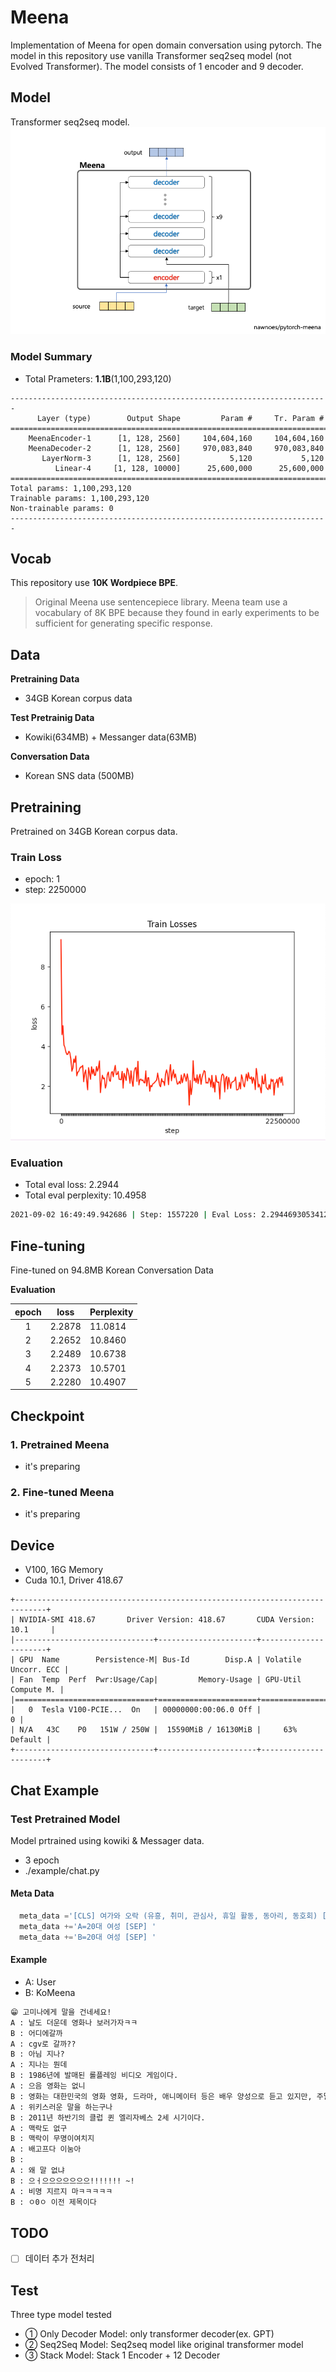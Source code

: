 # Meena 
Implementation of Meena for open domain conversation using pytorch. 
The model in this repository use vanilla Transformer seq2seq model (not Evolved Transformer).
The model consists of 1 encoder and 9 decoder.  

## Model
Transformer seq2seq model.
![](./images/meena_architecture.png)

### Model Summary
- Total Prameters: **1.1B**(1,100,293,120)
```
-----------------------------------------------------------------------
      Layer (type)        Output Shape         Param #     Tr. Param #
=======================================================================
    MeenaEncoder-1      [1, 128, 2560]     104,604,160     104,604,160
    MeenaDecoder-2      [1, 128, 2560]     970,083,840     970,083,840
       LayerNorm-3      [1, 128, 2560]           5,120           5,120
          Linear-4     [1, 128, 10000]      25,600,000      25,600,000
=======================================================================
Total params: 1,100,293,120
Trainable params: 1,100,293,120
Non-trainable params: 0
-----------------------------------------------------------------------
```


## Vocab
This repository use **10K Wordpiece BPE**.
> Original Meena use sentencepiece library. Meena team use a vocabulary of 8K BPE because they found in early experiments to be sufficient for generating specific response. 


## Data
**Pretraining Data**  
- 34GB Korean corpus data 

**Test Pretrainig Data**  
- Kowiki(634MB) + Messanger data(63MB)

**Conversation Data**
- Korean SNS data (500MB)

## Pretraining
Pretrained on 34GB Korean corpus data. 
### Train Loss
- epoch: 1
- step: 2250000

![](./images/meena_pretrain_losses.png)

### Evaluation
- Total eval loss: 2.2944
- Total eval perplexity: 10.4958

```sh
2021-09-02 16:49:49.942686 | Step: 1557220 | Eval Loss: 2.294469305341254 | Perplexity: 10.495867182863075
```

## Fine-tuning
Fine-tuned on 94.8MB Korean Conversation Data

**Evaluation**

|  epoch  |   loss   |  Perplexity  |
|:-------:|----------|--------------|
|    1    |  2.2878  |    11.0814   |
|    2    |  2.2652  |    10.8460   |
|    3    |  2.2489  |    10.6738   |
|    4    |  2.2373  |    10.5701   |
|    5    |  2.2280  |    10.4907   |



## Checkpoint
### 1. Pretrained Meena
- it's preparing
### 2. Fine-tuned Meena
- it's preparing

## Device
- V100, 16G Memory
- Cuda 10.1, Driver 418.67
```
+-----------------------------------------------------------------------------+
| NVIDIA-SMI 418.67       Driver Version: 418.67       CUDA Version: 10.1     |
|-------------------------------+----------------------+----------------------+
| GPU  Name        Persistence-M| Bus-Id        Disp.A | Volatile Uncorr. ECC |
| Fan  Temp  Perf  Pwr:Usage/Cap|         Memory-Usage | GPU-Util  Compute M. |
|===============================+======================+======================|
|   0  Tesla V100-PCIE...  On   | 00000000:00:06.0 Off |                    0 |
| N/A   43C    P0   151W / 250W |  15590MiB / 16130MiB |     63%      Default |
+-------------------------------+----------------------+----------------------+
```

## Chat Example
### Test Pretrained Model
Model prtrained using kowiki & Messager data. 
- 3 epoch
- ./example/chat.py
#### Meta Data
  ```py
    meta_data ='[CLS] 여가와 오락 (유흥, 취미, 관심사, 휴일 활동, 동아리, 동호회) [SEP] '
    meta_data +='A=20대 여성 [SEP] '
    meta_data +='B=20대 여성 [SEP] '
  ```
#### Example
- A: User
- B: KoMeena
```txt
😁 고미나에게 말을 건네세요!
A : 날도 더운데 영화나 보러가자ㅋㅋ
B : 어디에갈까
A : cgv로 갈까??
B : 아님 지나?
A : 지나는 뭔데
B : 1986년에 발매된 롤플레잉 비디오 게임이다.
A : 으음 영화는 없니
B : 영화는 대한민국의 영화 영화, 드라마, 애니메이터 등은 배우 양성으로 듣고 있지만, 주말에 그녀는 대부분이 영화를 좋아한다.
A : 위키스러운 말을 하는구나
B : 2011년 하반기의 클럽 퀸 엘리자베스 2세 시기이다.
A : 맥락도 없구
B : 맥락이 무명이여치지
A : 배고프다 이눔아
B :
A : 왜 말 없냐
B : 으ㅓ으으으으으으으!!!!!!! ~!
A : 비명 지르지 마ㅋㅋㅋㅋㅋ
B : ㅇ0ㅇ 이전 제목이다
```


## TODO
- [ ] 데이터 추가 전처리

## Test
Three type model tested 
- ① Only Decoder Model: only transformer decoder(ex. GPT)
- ② Seq2Seq Model: Seq2seq model like original transformer model
- ③ Stack Model: Stack 1 Encoder + 12 Decoder

